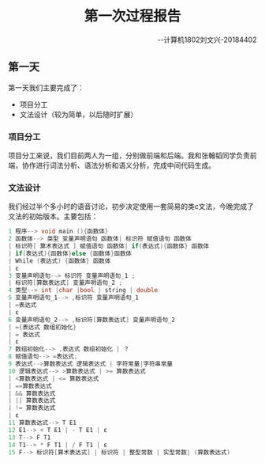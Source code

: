 <h1 align="center">第一次过程报告</h1>

<p align="right">--计算机1802刘文兴-20184402</p>

## 第一天

第一天我们主要完成了：

+ 项目分工
+ 文法设计（较为简单，以后随时扩展）

### 项目分工

项目分工来说，我们目前两人为一组，分别做前端和后端。我和张翰韬同学负责前端，协作进行词法分析、语法分析和语义分析，完成中间代码生成。

### 文法设计

我们经过半个多小时的语音讨论，初步决定使用一套简易的类c文法，今晚完成了文法的初始版本。主要包括：

```c
1 程序--> void main (){函数体}
2 函数体--> 类型 变量声明语句 函数体| 标识符 赋值语句 函数体
| 标识符[ 算术表达式 ] 赋值语句 函数体| if(表达式){函数体} 函数体
| if(表达式){函数体}else {函数体}函数体
| While (表达式) {函数体} 函数体
| ε
3 变量声明语句--> 标识符 变量声明语句_1 ;
| 标识符[算数表达式] 变量声明语句_2 ;
4 类型--> int |char |bool | string | double
5 变量声明语句_1--> ,标识符 变量声明语句_1
| =表达式
| ε
6 变量声明语句_2--> ,标识符[算数表达式] 变量声明语句_2
| ={表达式 数组初始化}
| = 表达式
| ε
7 数组初始化--> ,表达式 数组初始化 | ？
8 赋值语句--> =表达式;
9 表达式-->算数表达式 逻辑表达式 | 字符常量|字符串常量
10 逻辑表达式--> >算数表达式 | >= 算数表达式
| <算数表达式 | <= 算数表达式
| ==算数表达式
| && 算数表达式
| || 算数表达式
| != 算数表达式
| ε
11 算数表达式--> T E1
12 E1--> + T E1 | - T E1 | ε
13 T--> F T1
14 T1--> * F T1 | / F T1 | ε
15 F--> 标识符[算术表达式] | 标识符 | 整型常数 | 实型常数| (算数表达式)
```

